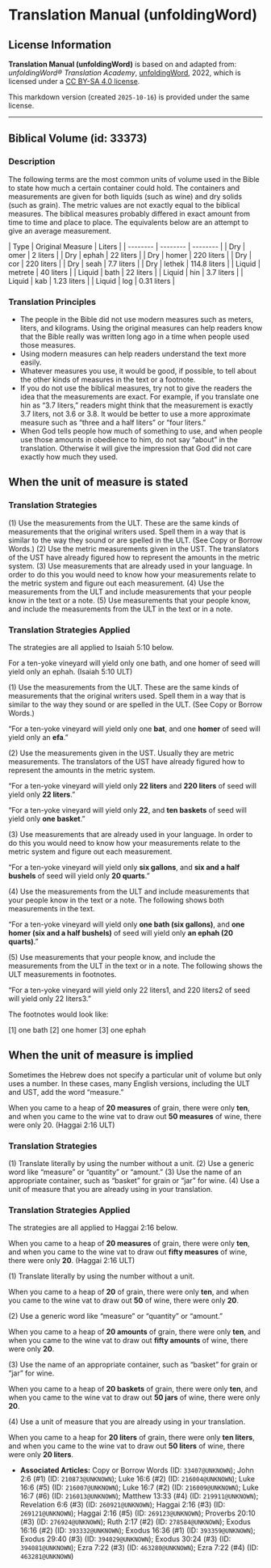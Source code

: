 # Translation Manual (unfoldingWord)

## License Information

**Translation Manual (unfoldingWord)** is based on and adapted from: _unfoldingWord® Translation Academy_, [unfoldingWord](https://unfoldingword.org/utw), 2022, which is licensed under a [CC BY-SA 4.0 license](https://creativecommons.org/licenses/by-sa/4.0/legalcode.en).

This markdown version (created `2025-10-16`) is provided under the same license.



--------------------------------

## Biblical Volume (id: 33373)

### Description

The following terms are the most common units of volume used in the Bible to state how much a certain container could hold. The containers and measurements are given for both liquids (such as wine) and dry solids (such as grain). The metric values are not exactly equal to the biblical measures. The biblical measures probably differed in exact amount from time to time and place to place. The equivalents below are an attempt to give an average measurement.

\| Type \| Original Measure \| Liters \| \| \-\-\-\-\-\-\-\- \| \-\-\-\-\-\-\-\- \| \-\-\-\-\-\-\-\- \| \| Dry \| omer \| 2 liters \| \| Dry \| ephah \| 22 liters \| \| Dry \| homer \| 220 liters \| \| Dry \| cor \| 220 liters \| \| Dry \| seah \| 7\.7 liters \| \| Dry \| lethek \| 114\.8 liters \| \| Liquid \| metrete \| 40 liters \| \| Liquid \| bath \| 22 liters \| \| Liquid \| hin \| 3\.7 liters \| \| Liquid \| kab \| 1\.23 liters \| \| Liquid \| log \| 0\.31 liters \|

### Translation Principles

* The people in the Bible did not use modern measures such as meters, liters, and kilograms. Using the original measures can help readers know that the Bible really was written long ago in a time when people used those measures.
* Using modern measures can help readers understand the text more easily.
* Whatever measures you use, it would be good, if possible, to tell about the other kinds of measures in the text or a footnote.
* If you do not use the biblical measures, try not to give the readers the idea that the measurements are exact. For example, if you translate one hin as “3\.7 liters,” readers might think that the measurement is exactly 3\.7 liters, not 3\.6 or 3\.8\. It would be better to use a more approximate measure such as “three and a half liters” or “four liters.”
* When God tells people how much of something to use, and when people use those amounts in obedience to him, do not say “about” in the translation. Otherwise it will give the impression that God did not care exactly how much they used.

When the unit of measure is stated
----------------------------------

### Translation Strategies

(1\) Use the measurements from the ULT. These are the same kinds of measurements that the original writers used. Spell them in a way that is similar to the way they sound or are spelled in the ULT. (See Copy or Borrow Words.) (2\) Use the metric measurements given in the UST. The translators of the UST have already figured how to represent the amounts in the metric system. (3\) Use measurements that are already used in your language. In order to do this you would need to know how your measurements relate to the metric system and figure out each measurement. (4\) Use the measurements from the ULT and include measurements that your people know in the text or a note. (5\) Use measurements that your people know, and include the measurements from the ULT in the text or in a note.

### Translation Strategies Applied

The strategies are all applied to Isaiah 5:10 below.

For a ten\-yoke vineyard will yield only one bath, and one homer of seed will yield only an ephah. (Isaiah 5:10 ULT)

(1\) Use the measurements from the ULT. These are the same kinds of measurements that the original writers used. Spell them in a way that is similar to the way they sound or are spelled in the ULT. (See Copy or Borrow Words.)

“For a ten\-yoke vineyard will yield only one **bat**, and one **homer** of seed will yield only an **efa**.”

(2\) Use the measurements given in the UST. Usually they are metric measurements. The translators of the UST have already figured how to represent the amounts in the metric system.

“For a ten\-yoke vineyard will yield only **22 liters** and **220 liters** of seed will yield only **22 liters**.”

“For a ten\-yoke vineyard will yield only **22**, and **ten baskets** of seed will yield only **one basket**.”

(3\) Use measurements that are already used in your language. In order to do this you would need to know how your measurements relate to the metric system and figure out each measurement.

“For a ten\-yoke vineyard will yield only **six gallons**, and **six and a half bushels** of seed will yield only **20 quarts**.”

(4\) Use the measurements from the ULT and include measurements that your people know in the text or a note. The following shows both measurements in the text.

“For a ten\-yoke vineyard will yield only **one bath (six gallons)**, and **one homer (six and a half bushels)** of seed will yield only **an ephah (20 quarts)**.”

(5\) Use measurements that your people know, and include the measurements from the ULT in the text or in a note. The following shows the ULT measurements in footnotes.

“For a ten\-yoke vineyard will yield only 22 liters1, and 220 liters2 of seed will yield only 22 liters3\.”

The footnotes would look like:

\[1] one bath \[2] one homer \[3] one ephah

When the unit of measure is implied
-----------------------------------

Sometimes the Hebrew does not specify a particular unit of volume but only uses a number. In these cases, many English versions, including the ULT and UST, add the word “measure.”

When you came to a heap of **20 measures** of grain, there were only **ten**, and when you came to the wine vat to draw out **50 measures** of wine, there were only 20\. (Haggai 2:16 ULT)

### Translation Strategies

(1\) Translate literally by using the number without a unit. (2\) Use a generic word like “measure” or “quantity” or “amount.” (3\) Use the name of an appropriate container, such as “basket” for grain or “jar” for wine. (4\) Use a unit of measure that you are already using in your translation.

### Translation Strategies Applied

The strategies are all applied to Haggai 2:16 below.

When you came to a heap of **20 measures** of grain, there were only **ten**, and when you came to the wine vat to draw out **fifty measures** of wine, there were only **20**. (Haggai 2:16 ULT)

(1\) Translate literally by using the number without a unit.

When you came to a heap of **20** of grain, there were only **ten**, and when you came to the wine vat to draw out **50** of wine, there were only **20**.

(2\) Use a generic word like “measure” or “quantity” or “amount.”

When you came to a heap of **20 amounts** of grain, there were only **ten**, and when you came to the wine vat to draw out **fifty amounts** of wine, there were only **20**.

(3\) Use the name of an appropriate container, such as “basket” for grain or “jar” for wine.

When you came to a heap of **20 baskets** of grain, there were only **ten**, and when you came to the wine vat to draw out **50 jars** of wine, there were only **20**.

(4\) Use a unit of measure that you are already using in your translation.

When you came to a heap for **20 liters** of grain, there were only **ten liters**, and when you came to the wine vat to draw out **50 liters** of wine, there were only **20 liters**.

* **Associated Articles:** Copy or Borrow Words (ID: `33407@UNKNOWN`); John 2:6 (#1) (ID: `210873@UNKNOWN`); Luke 16:6 (#2) (ID: `216004@UNKNOWN`); Luke 16:6 (#5) (ID: `216007@UNKNOWN`); Luke 16:7 (#2) (ID: `216009@UNKNOWN`); Luke 16:7 (#6) (ID: `216013@UNKNOWN`); Matthew 13:33 (#4) (ID: `219911@UNKNOWN`); Revelation 6:6 (#3) (ID: `260921@UNKNOWN`); Haggai 2:16 (#3) (ID: `269121@UNKNOWN`); Haggai 2:16 (#5) (ID: `269123@UNKNOWN`); Proverbs 20:10 (#3) (ID: `276924@UNKNOWN`); Ruth 2:17 (#2) (ID: `278584@UNKNOWN`); Exodus 16:16 (#2) (ID: `393332@UNKNOWN`); Exodus 16:36 (#1) (ID: `393359@UNKNOWN`); Exodus 29:40 (#3) (ID: `394029@UNKNOWN`); Exodus 30:24 (#3) (ID: `394081@UNKNOWN`); Ezra 7:22 (#3) (ID: `463280@UNKNOWN`); Ezra 7:22 (#4) (ID: `463281@UNKNOWN`)


